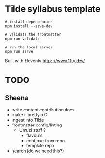 # Tilde syllabus template

```
# install dependencies
npm install --save-dev

# validate the frontmatter
npm run validate

# run the local server
npm run serve
```

Built with Eleventy https://www.11ty.dev/

# TODO

## Sheena

- write content contribution docs
- make it pretty o.O
- ingest into Tilde
- frontmatter config/linting
  - Umuzi stuff ?
    - flavours
    - continue from repo
    - template repo
- search (do we need this?)
